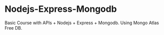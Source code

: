 # Nodejs-Express-Mongodb
Basic Course with APIs + Nodejs + Express + Mongodb. Using Mongo Atlas Free DB.
